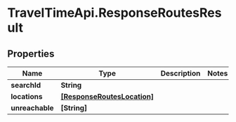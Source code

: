 # TravelTimeApi.ResponseRoutesResult

## Properties

Name | Type | Description | Notes
------------ | ------------- | ------------- | -------------
**searchId** | **String** |  | 
**locations** | [**[ResponseRoutesLocation]**](ResponseRoutesLocation.md) |  | 
**unreachable** | **[String]** |  | 


